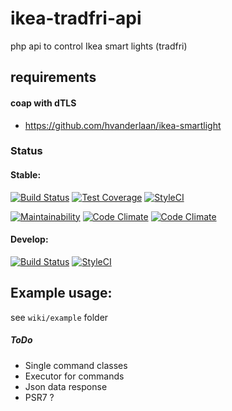 # ikea-tradfri-api
php api to control Ikea smart lights (tradfri)

## requirements
#### coap with dTLS

* https://github.com/hvanderlaan/ikea-smartlight

### Status 

#### Stable:
[![Build Status](https://travis-ci.org/WebProject-xyz/ikea-tradfri-php-api.svg?branch=master)](https://travis-ci.org/WebProject-xyz/ikea-tradfri-php-api)
[![Test Coverage](https://api.codeclimate.com/v1/badges/d736384567fcf3e2b6ed/test_coverage)](https://codeclimate.com/github/WebProject-xyz/ikea-tradfri-php-api/test_coverage)
[![StyleCI](https://styleci.io/repos/109524603/shield?branch=master)](https://styleci.io/repos/109524603)

[![Maintainability](https://api.codeclimate.com/v1/badges/d736384567fcf3e2b6ed/maintainability)](https://codeclimate.com/github/WebProject-xyz/ikea-tradfri-php-api/maintainability)
[![Code Climate](https://img.shields.io/codeclimate/github/WebProject-xyz/ikea-tradfri-php-api.svg?style=flat-square)](https://codeclimate.com/github/WebProject-xyz/ikea-tradfri-php-api/)
[![Code Climate](https://img.shields.io/codeclimate/issues//github/WebProject-xyz/ikea-tradfri-php-api.svg?style=flat-square)](https://codeclimate.com/github/WebProject-xyz/ikea-tradfri-php-api/)

#### Develop:
[![Build Status](https://travis-ci.org/WebProject-xyz/ikea-tradfri-php-api.svg?branch=develop)](https://travis-ci.org/WebProject-xyz/ikea-tradfri-php-api)
[![StyleCI](https://styleci.io/repos/109524603/shield?branch=develop)](https://styleci.io/repos/109524603)

## Example usage:

see `wiki/example` folder


##### ToDo

- Single command classes
- Executor for commands
- Json data response
- PSR7 ?
